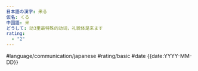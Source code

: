 ```yaml
---
日本語の漢字: 来る
仮名: くる
中国語: 来
どうして: 动3里最特殊的动词，礼貌体是来ます
rating:
  - "2"
---
```


#language/communication/japanese #rating/basic #date {{date:YYYY-MM-DD}}